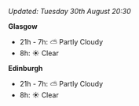*Updated: Tuesday 30th August 20:30*

**Glasgow**

* 21h - 7h: :partly_sunny: Partly Cloudy
* 8h: :sunny: Clear

**Edinburgh**

* 21h - 7h: :partly_sunny: Partly Cloudy
* 8h: :sunny: Clear
